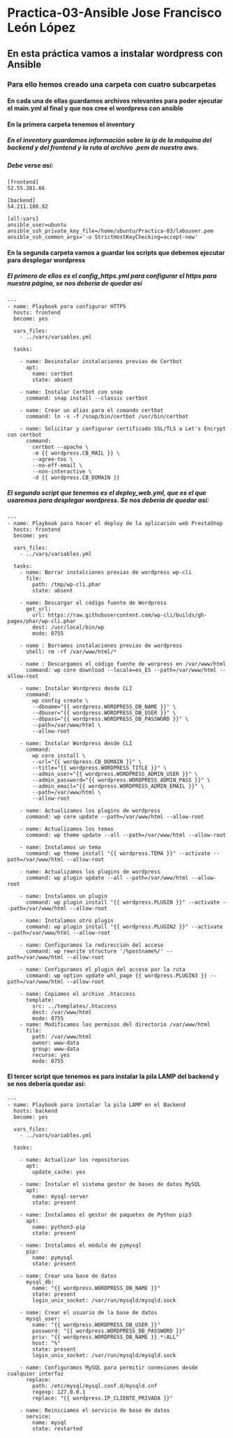 # Practica-03-Ansible Jose Francisco León López
## En esta práctica vamos a instalar wordpress con Ansible
### Para ello hemos creado una carpeta con cuatro subcarpetas
#### En cada una de ellas guardamos archivos relevantes para poder ejecutar el main.yml al final y que nos cree el wordpress con ansible
#### En la primera carpeta tenemos el inventory
##### En el inventory guardamos información sobre la ip de la máquina del backend y del frontend y la ruta al archivo .pem de nuestro aws.
##### Debe verse así:
~~~
[frontend]
52.55.201.66

[backend]
54.211.180.92

[all:vars]
ansible_user=ubuntu
ansible_ssh_private_key_file=/home/ubuntu/Practica-03/labsuser.pem
ansible_ssh_common_args='-o StrictHostKeyChecking=accept-new'
~~~
#### En la segunda carpeta vamos a guardar los scripts que debemos ejecutar para desplegar wordpress
##### El primero de ellos es el config_https.yml para configurar el https para nuestra página, se nos debería de quedar así
~~~
---
- name: Playbook para configurar HTTPS
  hosts: frontend
  become: yes

  vars_files:
    - ../vars/variables.yml

  tasks:

    - name: Desinstalar instalaciones previas de Certbot
      apt:
        name: certbot
        state: absent

    - name: Instalar Certbot con snap
      command: snap install --classic certbot

    - name: Crear un alias para el comando certbot
      command: ln -s -f /snap/bin/certbot /usr/bin/certbot

    - name: Solicitar y configurar certificado SSL/TLS a Let's Encrypt con certbot
      command:
        certbot --apache \
        -m {{ wordpress.CB_MAIL }} \
        --agree-tos \
        --no-eff-email \
        --non-interactive \
        -d {{ wordpress.CB_DOMAIN }}
~~~
##### El segundo script que tenemos es el deploy_web.yml, que es el que usaremos para desplegar wordpress. Se nos debería de quedar así:
~~~
---
- name: Playbook para hacer el deploy de la aplicación web PrestaShop
  hosts: frontend
  become: yes

  vars_files:
    - ../vars/variables.yml

  tasks:
    - name: Borrar instalciones previas de wordpress wp-cli
      file:
        path: /tmp/wp-cli.phar
        state: absent

    - name: Descargar el código fuente de Wordpress
      get_url:
        url: https://raw.githubusercontent.com/wp-cli/builds/gh-pages/phar/wp-cli.phar
        dest: /usr/local/bin/wp
        mode: 0755 
  
    - name : Borramos instalaciones previas de wordpress
      shell: rm -rf /var/www/html/*
    
    - name : Descargamos el código fuente de worpress en /var/www/html
      command: wp core download --locale=es_ES --path=/var/www/html --allow-root         
    
    - name: Instalar Wordpress desde CLI
      command:
        wp config create \
        --dbname="{{ wordpress.WORDPRESS_DB_NAME }}" \
        --dbuser="{{ wordpress.WORDPRESS_DB_USER }}" \
        --dbpass="{{ wordpress.WORDPRESS_DB_PASSWORD }}" \
        --path=/var/www/html \
        --allow-root
      
    - name: Instalar Wordpress desde CLI
      command:
        wp core install \
        --url="{{ wordpress.CB_DOMAIN }}" \
        --title="{{ wordpress.WORDPRESS_TITLE }}" \
        --admin_user="{{ wordpress.WORDPRESS_ADMIN_USER }}" \
        --admin_password="{{ wordpress.WORDPRESS_ADMIN_PASS }}" \
        --admin_email="{{ wordpress.WORDPRESS_ADMIN_EMAIL }}" \
        --path=/var/www/html \
        --allow-root

    - name: Actualizamos los plugins de wordpress
      command: wp core update --path=/var/www/html --allow-root

    - name: Actualizamos los temas 
      command: wp theme update --all --path=/var/www/html --allow-root

    - name: Instalamos un tema 
      command: wp theme install "{{ wordpress.TEMA }}" --activate --path=/var/www/html --allow-root
    
    - name: Actualizamos los plugins de wordpress
      command: wp plugin update --all --path=/var/www/html --allow-root

    - name: Instalamos un plugin 
      command: wp plugin install "{{ wordpress.PLUGIN }}" --activate --path=/var/www/html --allow-root

    - name: Instalamos otro plugin
      command: wp plugin install "{{ wordpress.PLUGIN2 }}" --activate --path=/var/www/html --allow-root
   
    - name: Configuramos la redirección del acceso
      command: wp rewrite structure '/%postname%/' --path=/var/www/html --allow-root

    - name: Configuramos el plugin del acceso por la ruta
      command: wp option update whl_page {{ wordpress.PLUGIN3 }} --path=/var/www/html --allow-root
   
    - name: Copiamos el archivo .htaccess
      template:
        src: ../templates/.htaccess
        dest: /var/www/html
        mode: 0755
    - name: Modificamos los permisos del directorio /var/www/html
      file:
        path: /var/www/html
        owner: www-data
        group: www-data
        recurse: yes
        mode: 0755
~~~

#### El tercer script que tenemos es para instalar la pila LAMP del backend y se nos debería quedar así:
~~~
---
- name: Playbook para instalar la pila LAMP en el Backend
  hosts: backend
  become: yes

  vars_files:
    - ../vars/variables.yml

  tasks:

    - name: Actualizar los repositorios
      apt:
        update_cache: yes

    - name: Instalar el sistema gestor de bases de datos MySQL
      apt:
        name: mysql-server
        state: present

    - name: Instalamos el gestor de paquetes de Python pip3
      apt: 
        name: python3-pip
        state: present

    - name: Instalamos el módulo de pymysql
      pip:
        name: pymysql
        state: present

    - name: Crear una base de datos
      mysql_db:
        name: "{{ wordpress.WORDPRESS_DB_NAME }}"
        state: present
        login_unix_socket: /var/run/mysqld/mysqld.sock 

    - name: Crear el usuario de la base de datos
      mysql_user:         
        name: "{{ wordpress.WORDPRESS_DB_USER }}"
        password: "{{ wordpress.WORDPRESS_DB_PASSWORD }}"
        priv: "{{ wordpress.WORDPRESS_DB_NAME }}.*:ALL"
        host: "%"
        state: present
        login_unix_socket: /var/run/mysqld/mysqld.sock 

    - name: Configuramos MySQL para permitir conexiones desde cualquier interfaz
      replace:
        path: /etc/mysql/mysql.conf.d/mysqld.cnf
        regexp: 127.0.0.1
        replace: "{{ wordpress.IP_CLIENTE_PRIVADA }}"

    - name: Reiniciamos el servicio de base de datos
      service:
        name: mysql
        state: restarted
~~~
